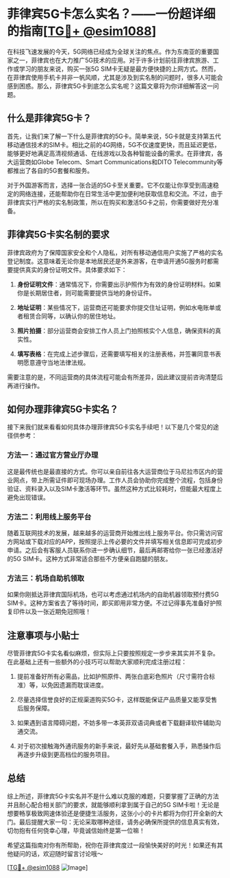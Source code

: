# 菲律宾5G卡怎么实名？——一份超详细的指南[[TG💪+ @esim1088](https://t.me/s/esim1088)]

在科技飞速发展的今天，5G网络已经成为全球关注的焦点。作为东南亚的重要国家之一，菲律宾也在大力推广5G技术的应用。对于许多计划前往菲律宾旅游、工作或学习的朋友来说，购买一张5G SIM卡无疑是最方便快捷的上网方式。然而，在菲律宾使用手机卡并非一帆风顺，尤其是涉及到实名制的问题时，很多人可能会感到困惑。那么，菲律宾5G卡到底怎么实名呢？这篇文章将为你详细解答这一问题。

## 什么是菲律宾5G卡？

首先，让我们来了解一下什么是菲律宾的5G卡。简单来说，5G卡就是支持第五代移动通信技术的SIM卡。相比之前的4G网络，5G不仅速度更快，而且延迟更低，能够更好地满足高清视频通话、在线游戏以及各种智能设备的需求。在菲律宾，各大运营商如Globe Telecom、Smart Communications和DITO Telecommunity等都推出了各自的5G套餐和服务。

对于外国游客而言，选择一张合适的5G卡至关重要。它不仅能让你享受到高速稳定的网络连接，还能帮助你在日常生活中更加便利地获取信息和交流。不过，由于菲律宾实行严格的实名制政策，所以在购买和激活5G卡之前，你需要做好充分准备。

## 菲律宾5G卡实名制的要求

菲律宾政府为了保障国家安全和个人隐私，对所有移动通信用户实施了严格的实名登记制度。这意味着无论你是本地居民还是外来游客，在申请开通5G服务时都需要提供真实的身份证明文件。具体要求如下：

1. **身份证明文件**：通常情况下，你需要出示护照作为有效的身份证明材料。如果你是长期居住者，则可能需要提供当地的身份证件。
   
2. **地址证明**：某些情况下，运营商还可能要求你提交住址证明，例如水电账单或者租赁合同等，以确认你的居住地址。

3. **照片拍摄**：部分运营商会安排工作人员上门拍照核实个人信息，确保资料的真实性。

4. **填写表格**：在完成上述步骤后，还需要填写相关的注册表格，并签署同意书表明愿意遵守当地法律法规。

需要注意的是，不同运营商的具体流程可能会有所差异，因此建议提前咨询清楚后再进行操作。

## 如何办理菲律宾5G卡实名？

接下来我们就来看看如何具体办理菲律宾5G卡实名手续吧！以下是几个常见的途径供参考：

### 方法一：通过官方营业厅办理

这是最传统也是最直接的方式。你可以亲自前往各大运营商位于马尼拉市区内的营业网点，带上所需证件即可现场办理。工作人员会协助你完成整个流程，包括身份验证、资料录入以及SIM卡激活等环节。虽然这种方式比较耗时，但能最大程度上避免出现错误。

### 方法二：利用线上服务平台

随着互联网技术的发展，越来越多的运营商开始推出线上服务平台。你只需访问官方网站或下载对应的APP，按照提示上传必要的文件并填写相关信息即可完成初步申请。之后会有客服人员联系你进一步确认细节，最后再邮寄给你一张已经激活好的5G SIM卡。这种方式非常适合那些不方便亲自跑腿的朋友。

### 方法三：机场自助机领取

如果你刚抵达菲律宾国际机场，也可以考虑通过机场内的自助机器领取预付费5G SIM卡。这种方案省去了等待时间，即买即用非常方便。不过记得事先准备好护照复印件以及一张近期免冠照哦！

## 注意事项与小贴士

尽管菲律宾5G卡实名看似麻烦，但实际上只要按照规定一步步来其实并不复杂。在此基础上还有一些额外的小技巧可以帮助大家顺利完成注册过程：

1. 提前准备好所有必需品，比如护照原件、两张白底彩色照片（尺寸需符合标准）等，以免因遗漏而耽误进度。

2. 尽量选择信誉良好的正规渠道购买5G卡，这样既能保证产品质量又能享受售后服务保障。

3. 如果遇到语言障碍问题，不妨多带一本英菲双语词典或者下载翻译软件辅助沟通交流。

4. 对于初次接触海外通讯服务的新手来说，最好先从基础套餐入手，熟悉操作后再逐步升级到更高档位的服务项目。

## 总结

综上所述，菲律宾5G卡实名并不是什么难以克服的难题，只要掌握了正确的方法并且耐心配合相关部门的要求，就能够顺利拿到属于自己的5G SIM卡啦！无论是想要畅享极致网速体验还是便捷生活服务，这张小小的卡片都将为你打开全新的大门。最后提醒大家一句：无论采取哪种途径，请务必确保所提供的信息真实有效，切勿抱有任何侥幸心理，毕竟诚信始终是第一位嘛！

希望这篇指南对你有所帮助，祝你在菲律宾度过一段愉快美好的时光！如果还有其他疑问的话，欢迎随时留言讨论哦～

[[TG💪+ @esim1088](https://t.me/s/esim1088) ![Image](https://i.postimg.cc/4NQfJmqS/Snipaste-2025-05-13-00-14-12.png)]